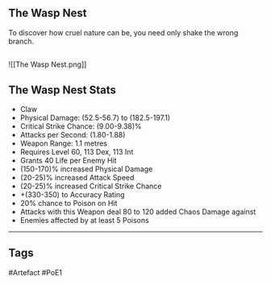 ## The Wasp Nest
To discover how cruel nature can be,
you need only shake the wrong branch.
##
![[The Wasp Nest.png]]
## The Wasp Nest Stats
- Claw
- Physical Damage: (52.5-56.7) to (182.5-197.1)
- Critical Strike Chance: (9.00-9.38)%
- Attacks per Second: (1.80-1.88)
- Weapon Range: 1.1 metres
- Requires Level 60, 113 Dex, 113 Int
- Grants 40 Life per Enemy Hit
- (150-170)% increased Physical Damage
- (20-25)% increased Attack Speed
- (20-25)% increased Critical Strike Chance
- +(330-350) to Accuracy Rating
- 20% chance to Poison on Hit
- Attacks with this Weapon deal 80 to 120 added Chaos Damage against
- Enemies affected by at least 5 Poisons


---
## Tags
#Artefact
#PoE1